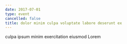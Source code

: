 ```yaml
---
date: 2017-07-01
type: event
cancelled: false
title: dolor minim culpa voluptate labore deserunt ex
---
```

culpa ipsum minim exercitation eiusmod Lorem